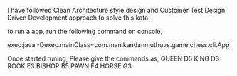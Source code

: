 I have followed Clean Architecture style design and Customer Test Design Driven Development approach to solve this kata.

to run a app, run the following command on console,

exec:java -Dexec.mainClass=com.manikandanmuthuvs.game.chess.cli.App

Once started runing, Please give the commands as,
QUEEN D5
KING D3
ROOK E3
BISHOP B5
PAWN F4
HORSE G3
